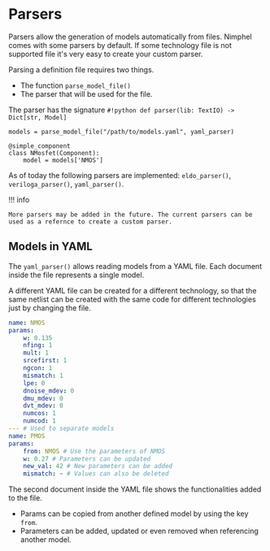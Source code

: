 # Parsers

Parsers allow the generation of models automatically from files. Nimphel comes with some parsers by default. If some technology file is not supported file it's very easy to create your custom parser.

Parsing a definition file requires two things.

- The function ``parse_model_file()``
- The parser that will be used for the file.

The parser has the signature `#!python def parser(lib: TextIO) -> Dict[str, Model]`

```{.py3 title="Loading models from a YAML file"}
models = parse_model_file("/path/to/models.yaml", yaml_parser)

@simple_component
class NMosfet(Component):
    model = models['NMOS']
```

As of today the following parsers are implemented: ``eldo_parser()``, ``veriloga_parser()``, ``yaml_parser()``.

!!! info

    More parsers may be added in the future. The current parsers can be used as a refernce to create a custom parser.


## Models in YAML

The ``yaml_parser()`` allows reading models from a YAML file. Each document inside the file represents a single model.

A different YAML file can be created for a different technology, so that the same netlist can be created with the same code for different technologies just by changing the file.


```{.yaml title="Example of a YAML configuration" hl_lines="15"}
name: NMOS
params:
    w: 0.135
    nfing: 1
    mult: 1
    srcefirst: 1
    ngcon: 1
    mismatch: 1
    lpe: 0
    dnoise_mdev: 0
    dmu_mdev: 0
    dvt_mdev: 0
    numcos: 1
    numcod: 1
--- # Used to separate models
name: PMOS
params:
    from: NMOS # Use the parameters of NMOS
    w: 0.27 # Parameters can be updated
    new_val: 42 # New parameters can be added
    mismatch: ~ # Values can also be deleted
```

The second document inside the YAML file shows the functionalities added to the file.

- Params can be copied from another defined model by using the key ``from``.
- Parameters can be added, updated or even removed when referencing another model.
